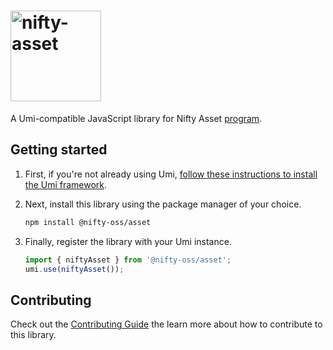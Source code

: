 # <img width="145" alt="nifty-asset" src="https://github.com/nifty-oss/asset/assets/729235/92312720-c4f3-47cf-9bdd-33963f9a43ba"/>

A Umi-compatible JavaScript library for Nifty Asset [program](https://github.com/nifty-oss/asset).

## Getting started

1. First, if you're not already using Umi, [follow these instructions to install the Umi framework](https://github.com/metaplex-foundation/umi/blob/main/docs/installation.md).

2. Next, install this library using the package manager of your choice.
   ```sh
   npm install @nifty-oss/asset
   ```
2. Finally, register the library with your Umi instance.
   ```ts
   import { niftyAsset } from '@nifty-oss/asset';
   umi.use(niftyAsset());
   ```

## Contributing

Check out the [Contributing Guide](./CONTRIBUTING.md) the learn more about how to contribute to this library.